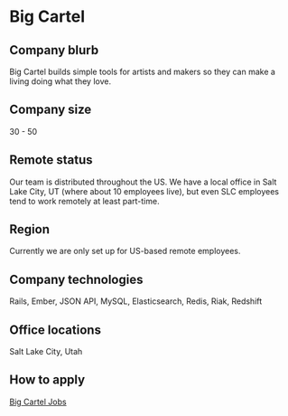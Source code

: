 # Big Cartel

## Company blurb

Big Cartel builds simple tools for artists and makers so they can make a living doing what they love.

## Company size

30 - 50

## Remote status

Our team is distributed throughout the US. We have a local office in Salt Lake City, UT (where about 10 employees live), but even SLC employees tend to work remotely at least part-time.

## Region

Currently we are only set up for US-based remote employees.

## Company technologies

Rails, Ember, JSON API, MySQL, Elasticsearch, Redis, Riak, Redshift

## Office locations

Salt Lake City, Utah

## How to apply

[Big Cartel Jobs](https://www.bigcartel.com/jobs/)
